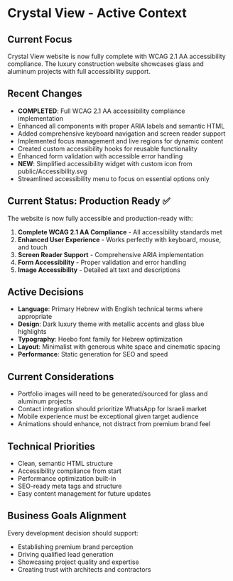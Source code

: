 # Crystal View - Active Context

## Current Focus
Crystal View website is now fully complete with WCAG 2.1 AA accessibility compliance. The luxury construction website showcases glass and aluminum projects with full accessibility support.

## Recent Changes
- **COMPLETED**: Full WCAG 2.1 AA accessibility compliance implementation
- Enhanced all components with proper ARIA labels and semantic HTML
- Added comprehensive keyboard navigation and screen reader support
- Implemented focus management and live regions for dynamic content
- Created custom accessibility hooks for reusable functionality
- Enhanced form validation with accessible error handling
- **NEW**: Simplified accessibility widget with custom icon from public/Accessibility.svg
- Streamlined accessibility menu to focus on essential options only

## Current Status: Production Ready ✅
The website is now fully accessible and production-ready with:
1. **Complete WCAG 2.1 AA Compliance** - All accessibility standards met
2. **Enhanced User Experience** - Works perfectly with keyboard, mouse, and touch
3. **Screen Reader Support** - Comprehensive ARIA implementation
4. **Form Accessibility** - Proper validation and error handling
5. **Image Accessibility** - Detailed alt text and descriptions

## Active Decisions
- **Language**: Primary Hebrew with English technical terms where appropriate
- **Design**: Dark luxury theme with metallic accents and glass blue highlights
- **Typography**: Heebo font family for Hebrew optimization
- **Layout**: Minimalist with generous white space and cinematic spacing
- **Performance**: Static generation for SEO and speed

## Current Considerations
- Portfolio images will need to be generated/sourced for glass and aluminum projects
- Contact integration should prioritize WhatsApp for Israeli market
- Mobile experience must be exceptional given target audience
- Animations should enhance, not distract from premium brand feel

## Technical Priorities
- Clean, semantic HTML structure
- Accessibility compliance from start
- Performance optimization built-in
- SEO-ready meta tags and structure
- Easy content management for future updates

## Business Goals Alignment
Every development decision should support:
- Establishing premium brand perception
- Driving qualified lead generation
- Showcasing project quality and expertise
- Creating trust with architects and contractors